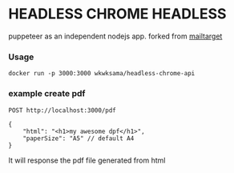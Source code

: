 # HEADLESS CHROME HEADLESS

puppeteer as an independent nodejs app. forked from [mailtarget](https://github.com/mailtarget/headless-chrome-api)

### Usage

    docker run -p 3000:3000 wkwksama/headless-chrome-api

### example create pdf

    POST http://localhost:3000/pdf

    {
        "html": "<h1>my awesome dpf</h1>",
        "paperSize": "A5" // default A4
    }

It will response the pdf file generated from html
